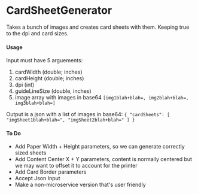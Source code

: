 # CardSheetGenerator
Takes a bunch of images and creates card sheets with them. Keeping true to the dpi and card sizes.

#### Usage
Input must have 5 arguements:

1. cardWidth (double; inches)
2. cardHeight (double; inches)
3. dpi (int)
4. guideLineSize (double, inches)
5. image array with images in base64 `[img1blah+blah=, img2blah+blah=, img3blah+blah=]`

Output is a json with a list of images in base64:
`
{
    "cardSheets": [
        "imgSheet1blah+blah=",
        "imgSheet2blah+blah="
    ]
}
`

#### To Do
 - Add Paper Width + Height parameters, so we can generate correctly sized sheets
 - Add Content Center X + Y parameters, content is normally centered but we may want to offset it to account for the printer
 - Add Card Border parameters
 - Accept Json Input
 - Make a non-microservice version that's user friendly
